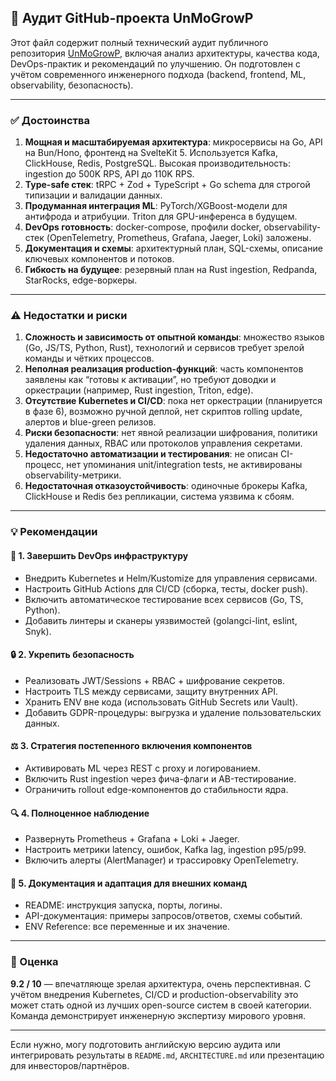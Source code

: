 ## 🔧 Аудит GitHub-проекта UnMoGrowP

Этот файл содержит полный технический аудит публичного репозитория [UnMoGrowP](https://github.com/kik200771-oss/UnMoGrowP), включая анализ архитектуры, качества кода, DevOps-практик и рекомендаций по улучшению. Он подготовлен с учётом современного инженерного подхода (backend, frontend, ML, observability, безопасность).

---

### ✅ Достоинства

1. **Мощная и масштабируемая архитектура**: микросервисы на Go, API на Bun/Hono, фронтенд на SvelteKit 5. Используется Kafka, ClickHouse, Redis, PostgreSQL. Высокая производительность: ingestion до 500K RPS, API до 110K RPS.
2. **Type-safe стек**: tRPC + Zod + TypeScript + Go schema для строгой типизации и валидации данных.
3. **Продуманная интеграция ML**: PyTorch/XGBoost-модели для антифрода и атрибуции. Triton для GPU-инференса в будущем.
4. **DevOps готовность**: docker-compose, профили docker, observability-стек (OpenTelemetry, Prometheus, Grafana, Jaeger, Loki) заложены.
5. **Документация и схемы**: архитектурный план, SQL-схемы, описание ключевых компонентов и потоков.
6. **Гибкость на будущее**: резервный план на Rust ingestion, Redpanda, StarRocks, edge-воркеры.

---

### ⚠️ Недостатки и риски

1. **Сложность и зависимость от опытной команды**: множество языков (Go, JS/TS, Python, Rust), технологий и сервисов требует зрелой команды и чётких процессов.
2. **Неполная реализация production-функций**: часть компонентов заявлены как “готовы к активации”, но требуют доводки и оркестрации (например, Rust ingestion, Triton, edge).
3. **Отсутствие Kubernetes и CI/CD**: пока нет оркестрации (планируется в фазе 6), возможно ручной деплой, нет скриптов rolling update, алертов и blue-green релизов.
4. **Риски безопасности**: нет явной реализации шифрования, политики удаления данных, RBAC или протоколов управления секретами.
5. **Недостаточно автоматизации и тестирования**: не описан CI-процесс, нет упоминания unit/integration tests, не активированы observability-метрики.
6. **Недостаточная отказоустойчивость**: одиночные брокеры Kafka, ClickHouse и Redis без репликации, система уязвима к сбоям.

---

### 💡 Рекомендации

#### 🚀 1. Завершить DevOps инфраструктуру
- Внедрить Kubernetes и Helm/Kustomize для управления сервисами.
- Настроить GitHub Actions для CI/CD (сборка, тесты, docker push).
- Включить автоматическое тестирование всех сервисов (Go, TS, Python).
- Добавить линтеры и сканеры уязвимостей (golangci-lint, eslint, Snyk).

#### 🔒 2. Укрепить безопасность
- Реализовать JWT/Sessions + RBAC + шифрование секретов.
- Настроить TLS между сервисами, защиту внутренних API.
- Хранить ENV вне кода (использовать GitHub Secrets или Vault).
- Добавить GDPR-процедуры: выгрузка и удаление пользовательских данных.

#### ⚖️ 3. Стратегия постепенного включения компонентов
- Активировать ML через REST с proxy и логированием.
- Включить Rust ingestion через фича-флаги и AB-тестирование.
- Ограничить rollout edge-компонентов до стабильности ядра.

#### 🔍 4. Полноценное наблюдение
- Развернуть Prometheus + Grafana + Loki + Jaeger.
- Настроить метрики latency, ошибок, Kafka lag, ingestion p95/p99.
- Включить алерты (AlertManager) и трассировку OpenTelemetry.

#### 📄 5. Документация и адаптация для внешних команд
- README: инструкция запуска, порты, логины.
- API-документация: примеры запросов/ответов, схемы событий.
- ENV Reference: все переменные и их значение.

---

### 🌟 Оценка
**9.2 / 10** — впечатляюще зрелая архитектура, очень перспективная.
С учётом внедрения Kubernetes, CI/CD и production-observability это может стать одной из лучших open-source систем в своей категории. Команда демонстрирует инженерную экспертизу мирового уровня.

---

Если нужно, могу подготовить английскую версию аудита или интегрировать результаты в `README.md`, `ARCHITECTURE.md` или презентацию для инвесторов/партнёров.

